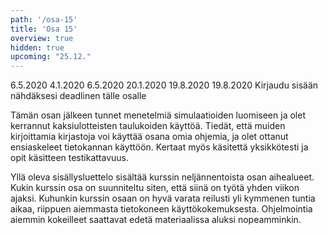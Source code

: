 ```yaml
---
path: '/osa-15'
title: 'Osa 15'
overview: true
hidden: true
upcoming: "25.12."
---
```


<only-for-course-variant variant="dl">
  <deadline>6.5.2020</deadline>
</only-for-course-variant>

<only-for-course-variant variant="nodl">
  <deadline>4.1.2020</deadline>
</only-for-course-variant>

<only-for-course-variant variant="ohja-dl">
  <deadline>6.5.2020</deadline>
</only-for-course-variant>

<only-for-course-variant variant="ohja-nodl">
  <deadline>20.1.2020</deadline>
</only-for-course-variant>

<only-for-course-variant variant="kesa-dl">
  <deadline>19.8.2020</deadline>
</only-for-course-variant>

<only-for-course-variant variant="kesa-ohja-dl">
  <deadline>19.8.2020</deadline>
</only-for-course-variant>

<only-for-not-logged-in>
  <deadline>Kirjaudu sisään nähdäksesi deadlinen tälle osalle</deadline>
</only-for-not-logged-in>

Tämän osan jälkeen tunnet menetelmiä simulaatioiden luomiseen ja olet kerrannut kaksiulotteisten taulukoiden käyttöä. Tiedät, että muiden kirjoittamia kirjastoja voi käyttää osana omia ohjemia, ja olet ottanut ensiaskeleet tietokannan käyttöön. Kertaat myös käsitettä yksikkötesti ja opit käsitteen testikattavuus.

<please-login></please-login>

<pages-in-this-section></pages-in-this-section>

Yllä oleva sisällysluettelo sisältää kurssin neljännentoista osan aihealueet. Kukin kurssin osa on suunniteltu siten, että siinä on työtä yhden viikon ajaksi. Kuhunkin kurssin osaan on hyvä varata reilusti yli kymmenen tuntia aikaa, riippuen aiemmasta tietokoneen käyttökokemuksesta. Ohjelmointia aiemmin kokeilleet saattavat edetä materiaalissa aluksi nopeamminkin.

<exercises-in-this-section></exercises-in-this-section>
